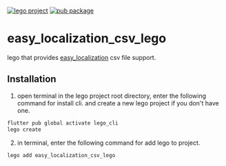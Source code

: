 [![lego project](https://img.shields.io/badge/powered%20by-lego-blue?logo=github)](https://github.com/melodysdreamj/lego)
[![pub package](https://img.shields.io/pub/v/easy_localization_csv_lego.svg)](https://pub.dartlang.org/packages/easy_localization_csv_lego)

# easy_localization_csv_lego
lego that provides [easy_localization](https://pub.dev/packages/easy_localization) csv file support.

##  Installation
1. open terminal in the lego project root directory, enter the following command for install cli.
   and create a new lego project if you don't have one.
```bash
flutter pub global activate lego_cli
lego create
```
2. in terminal, enter the following command for add lego to project.
```bash
lego add easy_localization_csv_lego
```